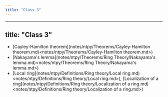 ```yaml
---
title: "Class 3"
---
```


---
title: "Class 3"
---

- [Cayley-Hamilton theorem](notes/ntpy/Theorems/Cayley-Hamilton theorem.md)<notes/ntpy/Theorems/Cayley-Hamilton theorem.md>)
- [Nakayama's lemma](notes/ntpy/Theorems/Ring Theory/Nakayama's lemma.md)<notes/ntpy/Theorems/Ring Theory/Nakayama's lemma.md>)
- [Local ring](notes/ntpy/Definitions/Ring theory/Local ring.md)<notes/ntpy/Definitions/Ring theory/Local ring.md>), [Localization of a ring](notes/ntpy/Definitions/Ring theory/Localization of a ring.md)<notes/ntpy/Definitions/Ring theory/Localization of a ring.md>)

